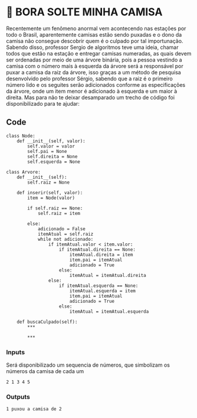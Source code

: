 # 👕 BORA SOLTE MINHA CAMISA
Recentemente um fenômeno anormal vem acontecendo nas estações por todo o Brasil, aparentemente camisas estão sendo puxadas e o dono da camisa não consegue descobrir quem é o culpado por tal importunação. Sabendo disso, professor Sergio de algoritmos teve uma ideia, chamar todos que estão na estação e entregar camisas numeradas, as quais devem ser ordenadas por meio de uma árvore binária, pois a pessoa vestindo a camisa com o número mais à esquerda da árvore será a responsável por puxar a camisa da raiz da árvore, isso graças a um método de pesquisa desenvolvido pelo professor Sérgio, sabendo que a raiz é o primeiro número lido e os seguites serão adicionados conforme as especificações da árvore, onde um item menor é adicionado à esquerda e um maior à direita. Mas para não te deixar desamparado um trecho de código foi disponibilizado para te ajudar:

## Code
```
class Node:
    def __init__(self, valor):
        self.valor = valor
        self.pai = None
        self.direita = None
        self.esquerda = None

class Arvore:
    def __init__(self):
        self.raiz = None

    def inserir(self, valor):
        item = Node(valor)

        if self.raiz == None:
            self.raiz = item
        
        else:
            adicionado = False
            itemAtual = self.raiz
            while not adicionado:
                if itemAtual.valor < item.valor:
                    if itemAtual.direita == None:
                        itemAtual.direita = item
                        item.pai = itemAtual
                        adicionado = True
                    else:
                        itemAtual = itemAtual.direita
                else:
                    if itemAtual.esquerda == None:
                        itemAtual.esquerda = item
                        item.pai = itemAtual
                        adicionado = True
                    else:
                        itemAtual = itemAtual.esquerda
    
    def buscaCulpado(self):
        ***

        ***
```

### Inputs
Será disponibilizado um sequencia de números, que simbolizam os números da camisa de cada um
```
2 1 3 4 5
```

### Outputs
```
1 puxou a camisa de 2
```